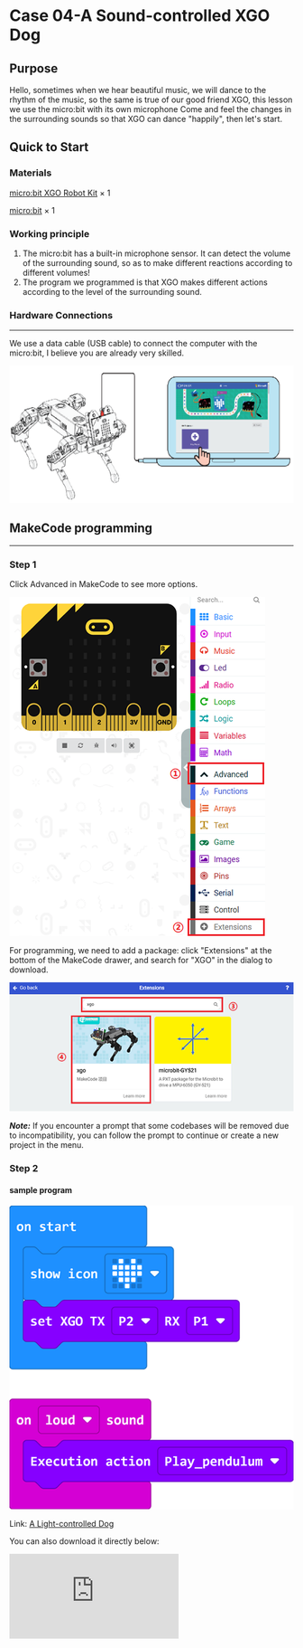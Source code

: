 # Case 04-A Sound-controlled XGO Dog

## Purpose

Hello, sometimes when we hear beautiful music, we will dance to the rhythm of the music, so the same is true of our good friend XGO, this lesson we use the micro:bit with its own microphone Come and feel the changes in the surrounding sounds so that XGO can dance "happily", then let's start.

## Quick to Start

### Materials

[micro:bit XGO Robot Kit](https://www.elecfreaks.com/micro-bit-xgo-robot-kit.html) × 1

[micro:bit](https://www.elecfreaks.com/bbc-micro-bit-board-for-coding-programming-microbit.html) × 1

### Working principle

1. The micro:bit has a built-in microphone sensor. It can detect the volume of the surrounding sound, so as to make different reactions according to different volumes!
2. The program we programmed is that XGO makes different actions according to the level of the surrounding sound.

### Hardware Connections
---
We use a data cable (USB cable) to connect the computer with the micro:bit, I believe you are already very skilled.

![](./images/microbit-xgo-robot-kit-22.png)

## MakeCode programming
---
### Step 1

Click Advanced in MakeCode to see more options.

![](./images/microbit-xgo-robot-kit-10.png)

For programming, we need to add a package: click "Extensions" at the bottom of the MakeCode drawer, and search for "XGO" in the dialog to download.

![](./images/microbit-xgo-robot-kit-11.png)

***Note:*** If you encounter a prompt that some codebases will be removed due to incompatibility, you can follow the prompt to continue or create a new project in the menu.

### Step 2

#### sample program

![](./images/xgo-4-2.png)

Link: [A Light-controlled Dog](https://makecode.microbit.org/_YVJe8eefmbqo)

You can also download it directly below:

<div
    style={{
        position: 'relative',
        paddingBottom: '60%',
        overflow: 'hidden',
    }}
>
    <iframe
        src="https://makecode.microbit.org/_V4YJ2i9LkYoi"
        frameborder="0"
        sandbox="allow-popups allow-forms allow-scripts allow-same-origin"
        style={{
            position: 'absolute',
            width: '100%',
            height: '100%',
        }}
    />
</div>



## FAQ

If XGO doesn't move, please try adjusting the light intensity.

## Exploration

How to give more commands to XGO with light intensity?
